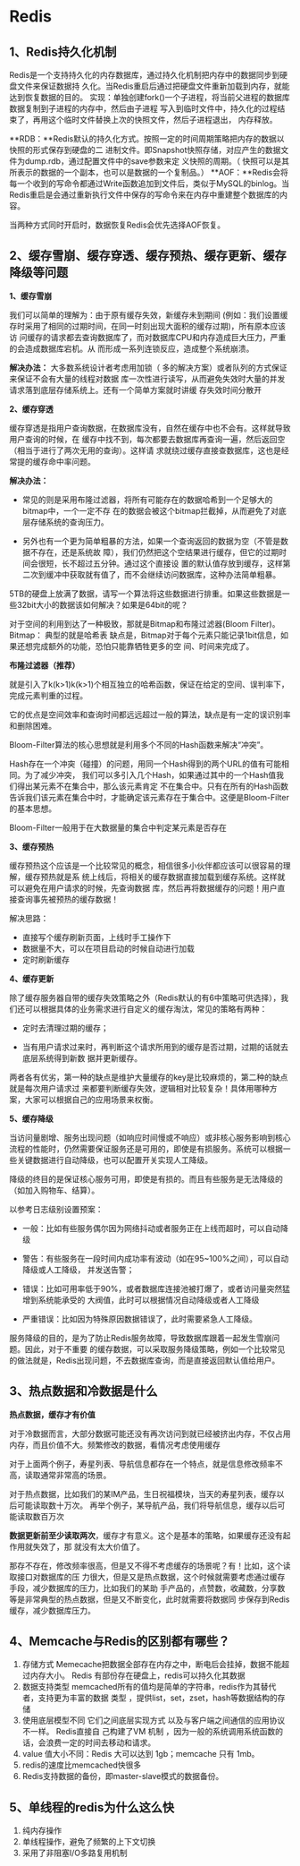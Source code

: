 # Redis

## 1、Redis持久化机制 

Redis是一个支持持久化的内存数据库，通过持久化机制把内存中的数据同步到硬盘文件来保证数据持 久化。当Redis重启后通过把硬盘文件重新加载到内存，就能达到恢复数据的目的。 实现：单独创建fork()一个子进程，将当前父进程的数据库数据复制到子进程的内存中，然后由子进程 写入到临时文件中，持久化的过程结束了，再用这个临时文件替换上次的快照文件，然后子进程退出， 内存释放。

**RDB：**Redis默认的持久化方式。按照一定的时间周期策略把内存的数据以快照的形式保存到硬盘的二 进制文件。即Snapshot快照存储，对应产生的数据文件为dump.rdb，通过配置文件中的save参数来定 义快照的周期。（ 快照可以是其所表示的数据的一个副本，也可以是数据的一个复制品。） 
**AOF：**Redis会将每一个收到的写命令都通过Write函数追加到文件后，类似于MySQL的binlog。当 Redis重启是会通过重新执行文件中保存的写命令来在内存中重建整个数据库的内容。 

当两种方式同时开启时，数据恢复Redis会优先选择AOF恢复。



## 2、缓存雪崩、缓存穿透、缓存预热、缓存更新、缓存降级等问题 

**1、缓存雪崩**

我们可以简单的理解为：由于原有缓存失效，新缓存未到期间 (例如：我们设置缓存时采用了相同的过期时间，在同一时刻出现大面积的缓存过期)，所有原本应该访 问缓存的请求都去查询数据库了，而对数据库CPU和内存造成巨大压力，严重的会造成数据库宕机。从 而形成一系列连锁反应，造成整个系统崩溃。 

**解决办法：** 大多数系统设计者考虑用加锁（ 多的解决方案）或者队列的方式保证来保证不会有大量的线程对数据 库一次性进行读写，从而避免失效时大量的并发请求落到底层存储系统上。还有一个简单方案就时讲缓 存失效时间分散开



**2、缓存穿透** 

缓存穿透是指用户查询数据，在数据库没有，自然在缓存中也不会有。这样就导致用户查询的时候，在 缓存中找不到，每次都要去数据库再查询一遍，然后返回空（相当于进行了两次无用的查询）。这样请 求就绕过缓存直接查数据库，这也是经常提的缓存命中率问题。

**解决办法：**

- 常见的则是采用布隆过滤器，将所有可能存在的数据哈希到一个足够大的bitmap中，一个一定不存 在的数据会被这个bitmap拦截掉，从而避免了对底层存储系统的查询压力。 

- 另外也有一个更为简单粗暴的方法，如果一个查询返回的数据为空（不管是数据不存在，还是系统故 障），我们仍然把这个空结果进行缓存，但它的过期时间会很短，长不超过五分钟。通过这个直接设 置的默认值存放到缓存，这样第二次到缓冲中获取就有值了，而不会继续访问数据库，这种办法简单粗暴。 

5TB的硬盘上放满了数据，请写一个算法将这些数据进行排重。如果这些数据是一些32bit大小的数据该如何解决？如果是64bit的呢？

对于空间的利用到达了一种极致，那就是Bitmap和布隆过滤器(Bloom Filter)。 
Bitmap： 典型的就是哈希表 
缺点是，Bitmap对于每个元素只能记录1bit信息，如果还想完成额外的功能，恐怕只能靠牺牲更多的空 间、时间来完成了。



**布隆过滤器（推荐）** 

就是引入了k(k>1)k(k>1)个相互独立的哈希函数，保证在给定的空间、误判率下，完成元素判重的过程。 

它的优点是空间效率和查询时间都远远超过一般的算法，缺点是有一定的误识别率和删除困难。 

Bloom-Filter算法的核心思想就是利用多个不同的Hash函数来解决“冲突”。 

Hash存在一个冲突（碰撞）的问题，用同一个Hash得到的两个URL的值有可能相同。为了减少冲突， 我们可以多引入几个Hash，如果通过其中的一个Hash值我们得出某元素不在集合中，那么该元素肯定 不在集合中。只有在所有的Hash函数告诉我们该元素在集合中时，才能确定该元素存在于集合中。这便是Bloom-Filter的基本思想。 

Bloom-Filter一般用于在大数据量的集合中判定某元素是否存在



**3、缓存预热** 

缓存预热这个应该是一个比较常见的概念，相信很多小伙伴都应该可以很容易的理解，缓存预热就是系 统上线后，将相关的缓存数据直接加载到缓存系统。这样就可以避免在用户请求的时候，先查询数据 库，然后再将数据缓存的问题！用户直接查询事先被预热的缓存数据！ 

解决思路： 

- 直接写个缓存刷新页面，上线时手工操作下
- 数据量不大，可以在项目启动的时候自动进行加载
- 定时刷新缓存



**4、缓存更新** 

除了缓存服务器自带的缓存失效策略之外（Redis默认的有6中策略可供选择），我们还可以根据具体的业务需求进行自定义的缓存淘汰，常见的策略有两种： 

- 定时去清理过期的缓存；

- 当有用户请求过来时，再判断这个请求所用到的缓存是否过期，过期的话就去底层系统得到新数 据并更新缓存。

两者各有优劣，第一种的缺点是维护大量缓存的key是比较麻烦的，第二种的缺点就是每次用户请求过 来都要判断缓存失效，逻辑相对比较复杂！具体用哪种方案，大家可以根据自己的应用场景来权衡。







**5、缓存降级** 

当访问量剧增、服务出现问题（如响应时间慢或不响应）或非核心服务影响到核心流程的性能时，仍然需要保证服务还是可用的，即使是有损服务。系统可以根据一些关键数据进行自动降级，也可以配置开关实现人工降级。

降级的终目的是保证核心服务可用，即使是有损的。而且有些服务是无法降级的（如加入购物车、结算）。

以参考日志级别设置预案： 

- 一般：比如有些服务偶尔因为网络抖动或者服务正在上线而超时，可以自动降级
- 警告：有些服务在一段时间内成功率有波动（如在95~100%之间），可以自动降级或人工降级， 并发送告警； 

- 错误：比如可用率低于90%，或者数据库连接池被打爆了，或者访问量突然猛增到系统能承受的 大阀值，此时可以根据情况自动降级或者人工降级
- 严重错误：比如因为特殊原因数据错误了，此时需要紧急人工降级。



服务降级的目的，是为了防止Redis服务故障，导致数据库跟着一起发生雪崩问题。因此，对于不重要 的缓存数据，可以采取服务降级策略，例如一个比较常见的做法就是，Redis出现问题，不去数据库查询，而是直接返回默认值给用户。



## 3、热点数据和冷数据是什么 

**热点数据，缓存才有价值** 

对于冷数据而言，大部分数据可能还没有再次访问到就已经被挤出内存，不仅占用内存，而且价值不大。频繁修改的数据，看情况考虑使用缓存 

对于上面两个例子，寿星列表、导航信息都存在一个特点，就是信息修改频率不高，读取通常非常高的场景。 

对于热点数据，比如我们的某IM产品，生日祝福模块，当天的寿星列表，缓存以后可能读取数十万次。 再举个例子，某导航产品，我们将导航信息，缓存以后可能读取数百万次



**数据更新前至少读取两次**，缓存才有意义。这个是基本的策略，如果缓存还没有起作用就失效了，那 就没有太大价值了。 

那存不存在，修改频率很高，但是又不得不考虑缓存的场景呢？有！比如，这个读取接口对数据库的压 力很大，但是又是热点数据，这个时候就需要考虑通过缓存手段，减少数据库的压力，比如我们的某助 手产品的，点赞数，收藏数，分享数等是非常典型的热点数据，但是又不断变化，此时就需要将数据同 步保存到Redis缓存，减少数据库压力。 



## 4、Memcache与Redis的区别都有哪些？ 

1. 存储方式 Memecache把数据全部存在内存之中，断电后会挂掉，数据不能超过内存大小。 Redis 有部份存在硬盘上，redis可以持久化其数据
2. 数据支持类型 memcached所有的值均是简单的字符串，redis作为其替代者，支持更为丰富的数据 类型 ，提供list，set，zset，hash等数据结构的存储
3. 使用底层模型不同 它们之间底层实现方式 以及与客户端之间通信的应用协议不一样。 Redis直接自 己构建了VM 机制 ，因为一般的系统调用系统函数的话，会浪费一定的时间去移动和请求。
4. value 值大小不同：Redis 大可以达到 1gb；memcache 只有 1mb。
5. redis的速度比memcached快很多 
6. Redis支持数据的备份，即master-slave模式的数据备份。



## 5、单线程的redis为什么这么快 

1. 纯内存操作
2. 单线程操作，避免了频繁的上下文切换
3. 采用了非阻塞I/O多路复用机制







